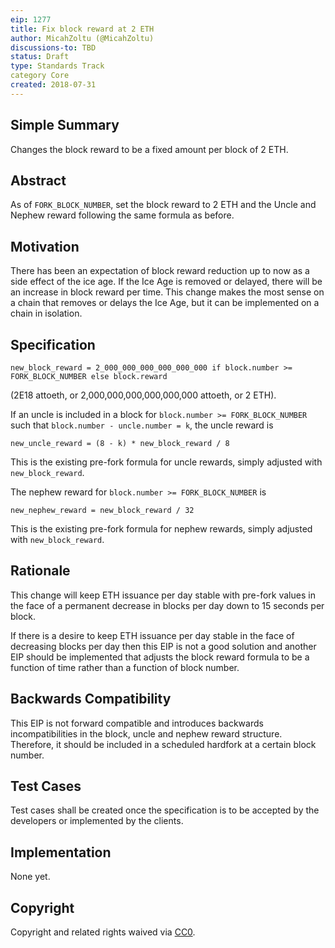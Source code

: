 ```yaml
---
eip: 1277
title: Fix block reward at 2 ETH
author: MicahZoltu (@MicahZoltu)
discussions-to: TBD
status: Draft
type: Standards Track
category Core
created: 2018-07-31
---
```


## Simple Summary
Changes the block reward to be a fixed amount per block of 2 ETH.

## Abstract
As of `FORK_BLOCK_NUMBER`, set the block reward to 2 ETH and the Uncle and Nephew reward following the same formula as before.

## Motivation
There has been an expectation of block reward reduction up to now as a side effect of the ice age.  If the Ice Age is removed or delayed, there will be an increase in block reward per time.  This change makes the most sense on a chain that removes or delays the Ice Age, but it can be implemented on a chain in isolation.

## Specification
```
new_block_reward = 2_000_000_000_000_000_000 if block.number >= FORK_BLOCK_NUMBER else block.reward
```
(2E18 attoeth, or 2,000,000,000,000,000,000 attoeth, or 2 ETH).

If an uncle is included in a block for `block.number >= FORK_BLOCK_NUMBER` such that `block.number - uncle.number = k`, the uncle reward is
```
new_uncle_reward = (8 - k) * new_block_reward / 8
```
This is the existing pre-fork formula for uncle rewards, simply adjusted with `new_block_reward`.

The nephew reward for `block.number >= FORK_BLOCK_NUMBER` is
```
new_nephew_reward = new_block_reward / 32
```
This is the existing pre-fork formula for nephew rewards, simply adjusted with `new_block_reward`.

## Rationale
This change will keep ETH issuance per day stable with pre-fork values in the face of a permanent decrease in blocks per day down to 15 seconds per block.

If there is a desire to keep ETH issuance per day stable in the face of decreasing blocks per day then this EIP is not a good solution and another EIP should be implemented that adjusts the block reward formula to be a function of time rather than a function of block number.

## Backwards Compatibility
This EIP is not forward compatible and introduces backwards incompatibilities in the block, uncle and nephew reward structure. Therefore, it should be included in a scheduled hardfork at a certain block number.

## Test Cases
Test cases shall be created once the specification is to be accepted by the developers or implemented by the clients.

## Implementation
None yet.

## Copyright
Copyright and related rights waived via [CC0](https://creativecommons.org/publicdomain/zero/1.0/).

